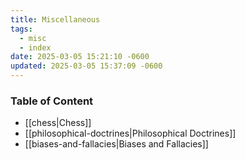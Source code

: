 ```yaml
---
title: Miscellaneous
tags:
  - misc
  - index
date: 2025-03-05 15:21:10 -0600
updated: 2025-03-05 15:37:09 -0600
---
```


### Table of Content

- [[chess|Chess]]
- [[philosophical-doctrines|Philosophical Doctrines]]
- [[biases-and-fallacies|Biases and Fallacies]]
